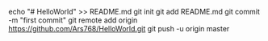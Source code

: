echo "# HelloWorld" >> README.md
git init
git add README.md
git commit -m "first commit"
git remote add origin https://github.com/Ars768/HelloWorld.git
git push -u origin master
